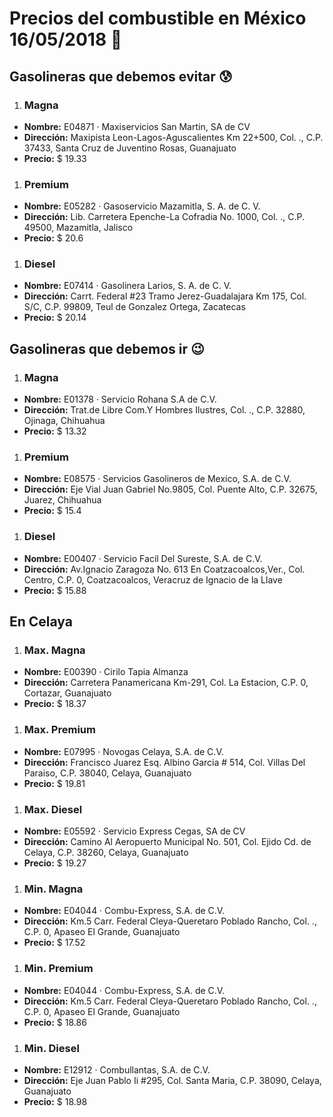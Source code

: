# Precios del combustible en México 16/05/2018 :car:

## Gasolineras que debemos evitar :cold_sweat:
1. ### Magna
  * **Nombre:** E04871 · Maxiservicios San Martin, SA de CV                                                                                      
  * **Dirección:** Maxipista Leon-Lagos-Aguscalientes Km 22+500, Col. ., C.P. 37433, Santa Cruz de Juventino Rosas, Guanajuato
  * **Precio:** $ 19.33

1. ### Premium
  * **Nombre:** E05282 · Gasoservicio Mazamitla, S. A. de C. V.
  * **Dirección:** Lib. Carretera Epenche-La Cofradia No. 1000, Col. ., C.P. 49500, Mazamitla, Jalisco
  * **Precio:** $ 20.6

1. ### Diesel
  * **Nombre:** E07414 · Gasolinera Larios, S. A. de C. V.
  * **Dirección:** Carrt. Federal #23 Tramo Jerez-Guadalajara Km 175, Col. S/C, C.P. 99809, Teul de Gonzalez Ortega, Zacatecas
  * **Precio:** $ 20.14


## Gasolineras que debemos ir :wink:
1. ### Magna
  * **Nombre:** E01378 · Servicio Rohana S.A de C.V.                                                                                             
  * **Dirección:** Trat.de Libre Com.Y Hombres Ilustres, Col. ., C.P. 32880, Ojinaga, Chihuahua
  * **Precio:** $ 13.32

1. ### Premium
  * **Nombre:** E08575 · Servicios Gasolineros de Mexico, S.A. de C.V.
  * **Dirección:** Eje Vial Juan Gabriel No.9805, Col. Puente Alto, C.P. 32675, Juarez, Chihuahua
  * **Precio:** $ 15.4

1. ### Diesel
  * **Nombre:** E00407 · Servicio Facil Del Sureste, S.A. de C.V.
  * **Dirección:** Av.Ignacio Zaragoza No. 613 En Coatzacoalcos,Ver., Col. Centro, C.P. 0, Coatzacoalcos, Veracruz de Ignacio de la Llave
  * **Precio:** $ 15.88


## En Celaya
1. ### Max. Magna
  * **Nombre:** E00390 · Cirilo Tapia Almanza
  * **Dirección:** Carretera Panamericana Km-291, Col. La Estacion, C.P. 0, Cortazar, Guanajuato
  * **Precio:** $ 18.37

1. ### Max. Premium
  * **Nombre:** E07995 · Novogas Celaya, S.A. de C.V.
  * **Dirección:** Francisco Juarez Esq. Albino Garcia # 514, Col. Villas Del Paraiso, C.P. 38040, Celaya, Guanajuato
  * **Precio:** $ 19.81

1. ### Max. Diesel
  * **Nombre:** E05592 · Servicio Express Cegas, SA de CV
  * **Dirección:** Camino Al Aeropuerto Municipal No. 501, Col. Ejido Cd. de Celaya, C.P. 38260, Celaya, Guanajuato
  * **Precio:** $ 19.27

1. ### Min. Magna
  * **Nombre:** E04044 · Combu-Express, S.A. de C.V.
  * **Dirección:** Km.5 Carr. Federal Cleya-Queretaro Poblado Rancho, Col. ., C.P. 0, Apaseo El Grande, Guanajuato
  * **Precio:** $ 17.52

1. ### Min. Premium
  * **Nombre:** E04044 · Combu-Express, S.A. de C.V.
  * **Dirección:** Km.5 Carr. Federal Cleya-Queretaro Poblado Rancho, Col. ., C.P. 0, Apaseo El Grande, Guanajuato
  * **Precio:** $ 18.86

1. ### Min. Diesel
  * **Nombre:** E12912 · Combullantas, S.A. de C.V.
  * **Dirección:** Eje Juan Pablo Ii #295, Col. Santa Maria, C.P. 38090, Celaya, Guanajuato
  * **Precio:** $ 18.98